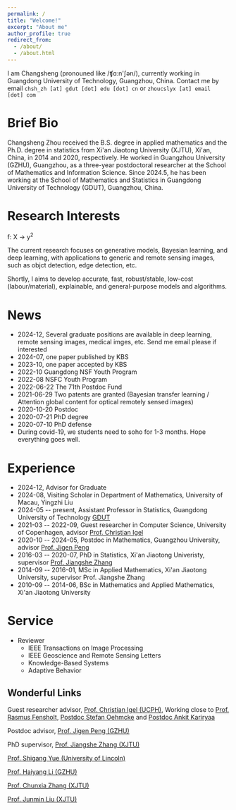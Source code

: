 ```yaml
---
permalink: /
title: "Welcome!"
excerpt: "About me"
author_profile: true
redirect_from: 
  - /about/
  - /about.html
---
```


I am Changsheng (pronouned like /ʧɑ:n'ʃən/), currently working in Guangdong University of Technology, Guangzhou, China. Contact me by email `chsh_zh [at] gdut [dot] edu [dot] cn` or `zhoucslyx [at] email [dot] com`

Brief Bio
=========
Changsheng Zhou received the B.S. degree in applied mathematics and the Ph.D. degree in statistics from Xi'an Jiaotong University (XJTU), Xi'an, China, in 2014 and 2020, respectively.
He worked in Guangzhou University (GZHU), Guangzhou, as a three-year postdoctoral researcher at the School of Mathematics and Information Science.
Since 2024.5, he has been working at the School of Mathematics and Statistics in Guangdong University of Technology (GDUT), Guangzhou, China.

Research Interests
==================
f: X &rarr; y<sup>2</sup>

The current research focuses on generative models, Bayesian learning, and deep learning,
with applications to generic and remote sensing images, such as objct detection, edge detection, etc.

Shortly, I aims to develop accurate, fast, robust/stable, low-cost (labour/material),
explainable, and general-purpose models and algorithms.


News
====
- 2024-12, Several graduate positions are available in deep learning, remote sensing images, medical imges, etc. Send me email please if interested
- 2024-07, one paper published by KBS
- 2023-10, one paper accepted by KBS
- 2022-10 Guangdong NSF Youth Program
- 2022-08 NSFC Youth Program
- 2022-06-22 The 71th Postdoc Fund
- 2021-06-29 Two patents are granted (Bayesian transfer learning / Attention global content for optical remotely sensed images)
- 2020-10-20 Postdoc
- 2020-07-21 PhD degree
- 2020-07-10 PhD defense
- During covid-19, we students need to soho for 1-3 months. Hope everything goes well.


Experience
=========
- 2024-12, Advisor for Graduate
- 2024-08, Visiting Scholar in Department of Mathematics, University of Macau, Yingzhi Liu
- 2024-05 -- present, Assistant Professor in Statistics, Guangdong University of Technology [GDUT](https://math.gdut.edu.cn/)
- 2021-03 -- 2022-09, Guest researcher in Computer Science, University of Copenhagen, advisor [Prof. Christian Igel](https://christian-igel.github.io/)
- 2020-10 -- 2024-05, Postdoc in Mathematics, Guangzhou University, advisor [Prof. Jigen Peng](http://maths.gzhu.edu.cn/info/1073/2327.htm)
- 2016-03 -- 2020-07, PhD in Statistics, Xi'an Jiaotong Univeristy, supervisor [Prof. Jiangshe Zhang](http://gr.xjtu.edu.cn/web/jszhang/english)
- 2014-09 -- 2016-01, MSc in Applied Mathematics, Xi'an Jiaotong University, supervisor Prof. Jiangshe Zhang
- 2010-09 -- 2014-06, BSc in Mathematics and Applied Mathematics, Xi'an Jiaotong University


Service
=======
- Reviewer
  - IEEE Transactions on Image Processing
  - IEEE Geoscience and Remote Sensing Letters
  - Knowledge-Based Systems
  - Adaptive Behavior


Wonderful Links
---------------

Guest researcher advisor, [Prof. Christian Igel (UCPH)](https://christian-igel.github.io/), Working close to [Prof. Rasmus Fensholt](https://ign.ku.dk/ansatte/geografi/?pure=da/persons/24386), [Postdoc Stefan Oehmcke](https://scholar.google.de/citations?user=k9EWJmcAAAAJ&hl=de) and [Postdoc Ankit Kariryaa](https://scholar.google.de/citations?user=lwSTZGgAAAAJ&hl=en)

Postdoc advisor, [Prof. Jigen Peng (GZHU)](http://maths.gzhu.edu.cn/info/1073/2327.htm)

PhD supervisor, [Prof. Jiangshe Zhang (XJTU)](http://gr.xjtu.edu.cn/web/jszhang/english)

[Prof. Shigang Yue (University of Lincoln)](http://www.ciluk.org/syue/index.html)

[Prof. Haiyang Li (GZHU)](http://maths.gzhu.edu.cn/info/1073/2272.htm)

[Prof. Chunxia Zhang (XJTU)](http://gr.xjtu.edu.cn/web/cxzhang/1)

[Prof. Junmin Liu (XJTU)](http://gr.xjtu.edu.cn/web/junminliu)
